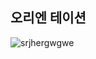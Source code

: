 ##  오리엔 테이션

![srjhergwgwe](https://user-images.githubusercontent.com/33567964/71759032-911c5700-2eea-11ea-90f3-a8bb63e050be.png)